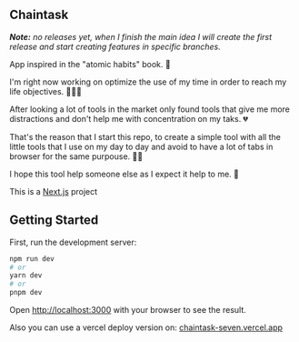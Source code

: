 ## Chaintask
<i>
<b>Note:</b> no releases yet, when I finish the main idea I will create the first release and start creating features in specific branches.
</i>

App inspired in the "atomic habits" book. 📖

I'm right now working on optimize the use of my time in order to reach my life objectives. 👨🏼‍💻

After looking a lot of tools in the market only found tools that give me more distractions and don't help me with concentration on my taks. 💔

That's the reason that I start this repo, to create a simple tool with all the little tools that I use on my day to day and avoid to have a lot of tabs in browser for the same purpouse. 😵‍💫

I hope this tool help someone else as I expect it help to me. 🎉


This is a [Next.js](https://nextjs.org/) project 

## Getting Started

First, run the development server:

```bash
npm run dev
# or
yarn dev
# or
pnpm dev
```

Open [http://localhost:3000](http://localhost:3000) with your browser to see the result.

Also you can use a vercel deploy version on:  [chaintask-seven.vercel.app](https://chaintask-seven.vercel.app)
